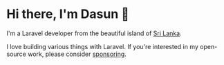 # Hi there, I'm Dasun 👋

I'm a Laravel developer from the beautiful island of [Sri Lanka](https://en.wikipedia.org/wiki/Sri_Lanka).

I love building various things with Laravel. If you're interested in my open-source work, please consider [sponsoring](https://github.com/sponsors/dasundev).
